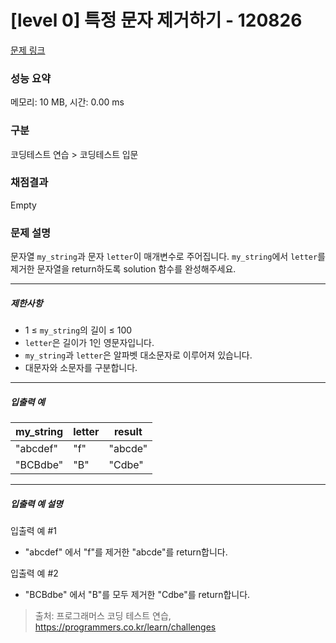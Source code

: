 # [level 0] 특정 문자 제거하기 - 120826 

[문제 링크](https://school.programmers.co.kr/learn/courses/30/lessons/120826) 

### 성능 요약

메모리: 10 MB, 시간: 0.00 ms

### 구분

코딩테스트 연습 > 코딩테스트 입문

### 채점결과

Empty

### 문제 설명

<p>문자열 <code>my_string</code>과 문자 <code>letter</code>이 매개변수로 주어집니다. <code>my_string</code>에서 <code>letter</code>를 제거한 문자열을 return하도록 solution 함수를 완성해주세요.</p>

<hr>

<h5>제한사항</h5>

<ul>
<li>1 ≤ <code>my_string</code>의 길이 ≤ 100</li>
<li><code>letter</code>은 길이가 1인 영문자입니다.</li>
<li><code>my_string</code>과 <code>letter</code>은 알파벳 대소문자로 이루어져 있습니다.</li>
<li>대문자와 소문자를 구분합니다.</li>
</ul>

<hr>

<h5>입출력 예</h5>
<table class="table">
        <thead><tr>
<th>my_string</th>
<th>letter</th>
<th>result</th>
</tr>
</thead>
        <tbody><tr>
<td>"abcdef"</td>
<td>"f"</td>
<td>"abcde"</td>
</tr>
<tr>
<td>"BCBdbe"</td>
<td>"B"</td>
<td>"Cdbe"</td>
</tr>
</tbody>
      </table>
<hr>

<h5>입출력 예 설명</h5>

<p>입출력 예 #1</p>

<ul>
<li>"abcdef" 에서 "f"를 제거한 "abcde"를 return합니다.</li>
</ul>

<p>입출력 예 #2</p>

<ul>
<li>"BCBdbe" 에서 "B"를 모두 제거한 "Cdbe"를 return합니다.</li>
</ul>


> 출처: 프로그래머스 코딩 테스트 연습, https://programmers.co.kr/learn/challenges